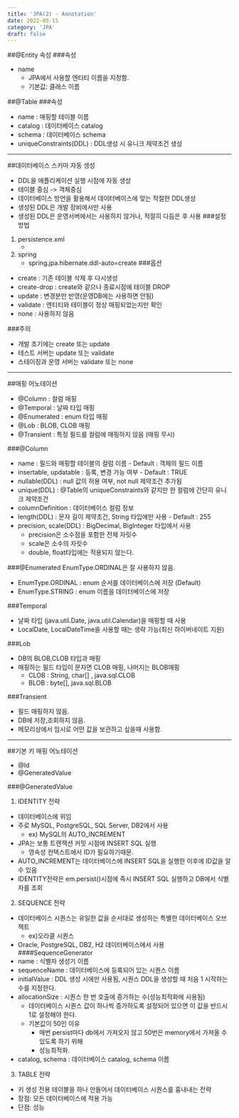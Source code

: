 ```yaml
---
title: 'JPA(2) - Annotation'
date: 2022-05-15
category: 'JPA'
draft: false
---
```


##@Entity 속성
###속성
- name
  - JPA에서 사용할 엔티티 이름을 지정함.
  - 기본값: 클래스 이름
  
##@Table
###속성
- name : 매핑할 테이블 이름
- catalog : 데이터베이스 catalog
- schema : 데이터베이스 schema
- uniqueConstraints(DDL) : DDL생성 시 유니크 제약조건 생성

---

##데이터베이스 스키마 자동 생성
- DDL을 애플리케이션 실행 시점에 자동 생성
- 테이블 중심 -> 객체중심
- 데이터베이스 방언을 활용해서 데이터베이스에 맞는 적절한 DDL생성
- 생성된 DDL은 개발 장비에서만 사용
- 생성된 DDL은 운영서버에서는 사용하지 않거나, 적절히 다듬은 후 사용
###설정방법
1. persistence.xml
   - <property name="hibernate.hbm2ddl.auto" value="create" />
2. spring
   - spring.jpa.hibernate.ddl-auto=create
###옵션
- create : 기존 테이블 삭제 후 다시생성
- create-drop : create와 같으나 종료시점에 테이블 DROP
- update : 변경분만 반영(운영DB에는 사용하면 안됨)
- validate : 엔티티와 테이블이 정상 매핑되었는지만 확인
- none : 사용하지 않음

###주의
- 개발 초기에는 create 또는 update
- 테스트 서버는 update 또는 validate
- 스테이징과 운영 서버는 validate 또는 none

---

##매핑 어노테이션
- @Column : 컬럼 매핑
- @Temporal : 날짜 타입 매핑
- @Enumerated : enum 타입 매핑
- @Lob : BLOB, CLOB 매핑
- @Transient : 특정 필드를 컬럼에 매핑하지 않음 (매핑 무시)

###@Column
- name : 필드와 매핑할 테이블의 컬럼 이름 - Default : 객체의 필드 이름
- insertable, updatable : 등록, 변경 가능 여부 - Default : TRUE
- nullable(DDL) : null 값의 허용 여부, not null 제약조건 추가됨
- unique(DDL) : @Table의 uniqueConstraints와 같지만 한 컬럼에 간단히 유니크 제약조건
- columnDefinition : 데이터베이스 컬럼 정보
- length(DDL) : 문자 길이 제약조건, String 타입에만 사용 - Default : 255
- precision, scale(DDL) : BigDecimal, BigInteger 타입에서 사용
    - precision은 소수점을 포함한 전체 자릿수
    - scale은 소수의 자릿수
    - double, float타입에는 적용되지 않는다.
  
###@Enumerated
EnumType.ORDINAL은 잘 사용하지 않음.

- EnumType.ORDINAL : enum 순서를 데이터베이스에 저장 (Default)
- EnumType.STRING : enum 이름을 데이터베이스에 저장

###Temporal
- 날짜 타입 (java.util.Date, java.util.Calendar)을 매핑할 때 사용
- LocalDate, LocalDateTime을 사용할 때는 생략 가능(최신 하이버네이트 지원)

###Lob
- DB의 BLOB,CLOB 타입과 매핑
- 매핑하는 필드 타입이 문자면 CLOB 매핑, 나머지는 BLOB매핑
  - CLOB : String, char[] , java.sql.CLOB
  - BLOB : byte[], java.sql.BLOB

###Transient
- 필드 매핑하지 않음.
- DB에 저장,조회하지 않음.
- 메모리상에서 임시로 어떤 값을 보관하고 싶을때 사용함.

---
##기본 키 매핑 어노테이션
- @Id
- @GeneratedValue

###@GeneratedValue
1. IDENTITY 전략
  - 데이터베이스에 위임
  - 주로 MySQL, PostgreSQL, SQL Server, DB2에서 사용
      - ex) MySQL의 AUTO_INCREMENT
  - JPA는 보통 트랜잭션 커밋 시점에 INSERT SQL 실행
      - 영속성 컨텍스트에서 ID가 필요하기때문.
  - AUTO_INCREMENT는 데이터베이스에 INSERT SQL을 실행한 이후에 ID값을 알 수 있음
  - IDENTITY전략은 em.persist()시점에 즉시 INSERT SQL 실행하고 DB에서 식별자를 조회

2. SEQUENCE 전략
  - 데이터베이스 시퀀스는 유일한 값을 순서대로 생성하는 특별한 데이터베이스 오브젝트
    - ex)오라클 시퀀스
  - Oracle, PostgreSQL, DB2, H2 데이터베이스에서 사용
####SequenceGenerator
- name : 식별자 생성기 이름
- sequenceName : 데이터베이스에 등록되어 있는 시퀀스 이름
- initialValue : DDL 생성 시에만 사용됨, 시퀀스 DDL을 생성할 때 처음 1 시작하는 수를 지정한다.
- allocationSize : 시퀀스 한 번 호출에 증가하는 수(성능최적화에 사용됨)
  - 데이터베이스 시퀀스 값이 하나씩 증가하도록 설정되어 있으면 이 값을 반드시 1로 설정해야 한다.
  - 기본값이 50인 이유 
    - 매번 persist마다 db에서 가져오지 않고 50번은 memory에서 가져올 수 있도록 하기 위해
    - 성능최적화.
- catalog, schema : 데이터베이스 catalog, schema 이름

3. TABLE 전략
  - 키 생성 전용 테이블을 하나 만들어서 데이터베이스 시퀀스를 흉내내는 전략
  - 장점: 모든 데이터베이스에 적용 가능
  - 단점: 성능

    
